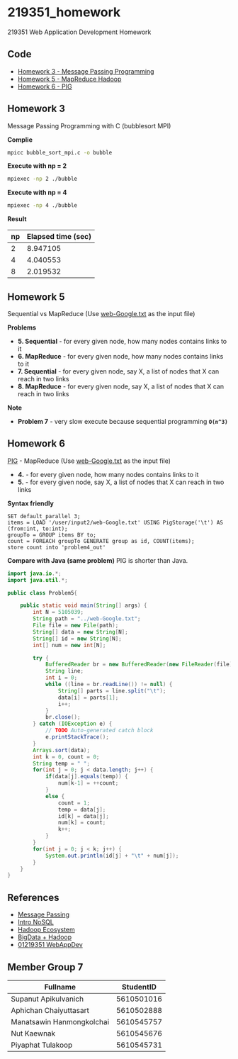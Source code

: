 # 219351_homework
219351 Web Application Development Homework

Code
---
- [Homework 3 - Message Passing Programming](hw3)
- [Homework 5 - MapReduce Hadoop](hw5)
- [Homework 6 - PIG](hw6)

Homework 3
---------
Message Passing Programming with C (bubblesort MPI)

**Complie**
```bash
mpicc bubble_sort_mpi.c -o bubble
```
**Execute with np = 2**
```bash
mpiexec -np 2 ./bubble 
```
**Execute with np = 4**
```bash
mpiexec -np 4 ./bubble 
```

**Result**

np | Elapsed time (sec)
------------ | -------------
2 | 8.947105
4 | 4.040553
8 | 2.019532

Homework 5
---------
Sequential vs MapReduce (Use [web-Google.txt](https://snap.stanford.edu/data/web-Google.html) as the input file)

**Problems**

 - **5. Sequential** - for every given node, how many nodes contains links to it
 - **6. MapReduce** - for every given node, how many nodes contains links to it
 - **7. Sequential** - for every given node, say X, a list of nodes that X can reach in two links
 - **8. MapReduce** - for every given node, say X, a list of nodes that X can reach in two links

**Note**
 - **Problem 7** - very slow execute because sequential programming **`O(n^3)`**

Homework 6
---------
[PIG](https://en.wikipedia.org/wiki/Pig_(programming_tool)) - MapReduce (Use [web-Google.txt](https://snap.stanford.edu/data/web-Google.html) as the input file)
 - **4.** - for every given node, how many nodes contains links to it
 - **5.** - for every given node, say X, a list of nodes that X can reach in two links

**Syntax friendly**
```PIG
SET default_parallel 3;
items = LOAD '/user/input2/web-Google.txt' USING PigStorage('\t') AS (from:int, to:int);
groupTo = GROUP items BY to;
count = FOREACH groupTo GENERATE group as id, COUNT(items);
store count into 'problem4_out'
```

**Compare with Java (same problem)** PIG is shorter than Java.
```Java
import java.io.*;
import java.util.*;

public class Problem5{

	public static void main(String[] args) {
		int N = 5105039;
		String path = "../web-Google.txt";
		File file = new File(path);
		String[] data = new String[N];
		String[] id = new String[N];
		int[] num = new int[N];

		try {
			BufferedReader br = new BufferedReader(new FileReader(file));
			String line;
			int i = 0;
			while ((line = br.readLine()) != null) {
				String[] parts = line.split("\t");
				data[i] = parts[1];
				i++;
			}
			br.close();
		} catch (IOException e) {
			// TODO Auto-generated catch block
			e.printStackTrace();
		}
		Arrays.sort(data);
		int k = 0, count = 0;
		String temp = " ";
		for(int j = 0; j < data.length; j++) {
			if(data[j].equals(temp)) {
				num[k-1] = ++count;
			}
			else {
				count = 1;
				temp = data[j];
				id[k] = data[j];
				num[k] = count;
				k++;
			}
		}
		for(int j = 0; j < k; j++) {
			System.out.println(id[j] + "\t" + num[j]);
		}
	}
}
```

References
----------
- [Message Passing](http://nartra.blogspot.com/2014/10/parallel-mpi-1-mpi.html)
- [Intro NoSQL](http://www.somkiat.cc/introduction-to-nosql-at-kmitl/)
- [Hadoop Ecosystem](https://thanachart.org/2014/10/18/hadoop-ecosystem-%E0%B8%AA%E0%B8%B3%E0%B8%AB%E0%B8%A3%E0%B8%B1%E0%B8%9A%E0%B8%81%E0%B8%B2%E0%B8%A3%E0%B8%9E%E0%B8%B1%E0%B8%92%E0%B8%99%E0%B8%B2-big-data/)
- [BigData + Hadoop](http://www.siamhtml.com/getting-started-with-big-data-and-hadoop-spark-on-cloud-dataproc/)
- [01219351 WebAppDev](https://www.cpe.ku.ac.th/~paruj/219351)



Member Group 7 
---
Fullname | StudentID
------------ | -------------
Supanut Apikulvanich | 5610501016
Aphichan Chaiyuttasart | 5610502888
Manatsawin Hanmongkolchai | 5610545757
Nut Kaewnak | 5610545676
Piyaphat Tulakoop | 5610545731


